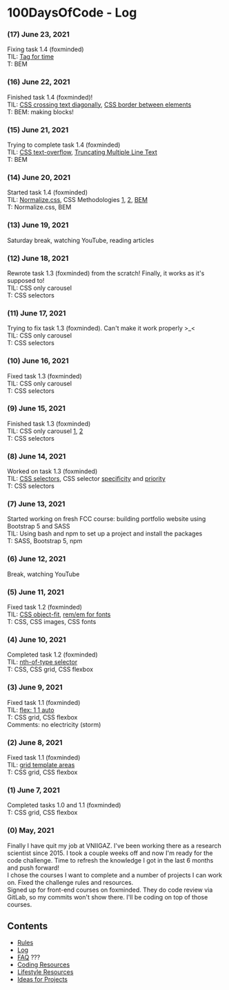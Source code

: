 # 100DaysOfCode - Log


### (17) June 23, 2021
Fixing task 1.4 (foxminded)  
TIL: [Tag for time](https://www.w3schools.com/tags/tag_time.asp)  
T: BEM  
### (16) June 22, 2021
Finished task 1.4 (foxminded)!  
TIL: [CSS crossing text diagonally](https://stackoverflow.com/questions/14593415/how-to-strike-through-obliquely-with-css), [CSS border between elements](https://stackoverflow.com/questions/24792314/borders-only-between-elements)  
T: BEM: making blocks!  
### (15) June 21, 2021
Trying to complete task 1.4 (foxminded)  
TIL: [CSS text-overflow](https://css-tricks.com/almanac/properties/t/text-overflow/), [Truncating Multiple Line Text](https://css-tricks.com/line-clampin/)  
T: BEM  
### (14) June 20, 2021
Started task 1.4 (foxminded)  
TIL: [Normalize.css](http://rightblog.ru/2685), CSS Methodologies [1](https://afrench53198.medium.com/reusable-maintainable-and-modular-css-b0ffedf1c208), [2](https://www.creativebloq.com/css3/create-modular-and-scalable-css-9134351), [BEM](https://en.bem.info/)  
T: Normalize.css, BEM  
### (13) June 19, 2021
Saturday break, watching YouTube, reading articles
### (12) June 18, 2021
Rewrote task 1.3 (foxminded) from the scratch! Finally, it works as it's supposed to!  
TIL: CSS only carousel  
T: CSS selectors 
### (11) June 17, 2021
Trying to fix task 1.3 (foxminded). Can't make it work properly >_<  
TIL: CSS only carousel  
T: CSS selectors 
### (10) June 16, 2021
Fixed task 1.3 (foxminded)  
TIL: CSS only carousel  
T: CSS selectors 
### (9) June 15, 2021
Finished task 1.3 (foxminded)  
TIL: CSS only carousel [1](https://www.youtube.com/watch?v=z74ExMz-cWU), [2](https://css-tricks.com/css-only-carousel/)  
T: CSS selectors 
### (8) June 14, 2021
Worked on task 1.3 (foxminded)  
TIL: [CSS selectors](https://sites.google.com/site/nattoiselab/home/1_client/css3/css_), CSS selector [specificity](http://qnimate.com/dive-into-css-specificity/) and [priority](https://marksheet.io/css-priority.html)   
T: CSS selectors  
### (7) June 13, 2021
Started working on fresh FCC course: building portfolio website using Bootstrap 5 and SASS  
TIL: Using bash and npm to set up a project and install the packages  
T: SASS, Bootstrap 5, npm 
### (6) June 12, 2021
Break, watching YouTube  
### (5) June 11, 2021
Fixed task 1.2 (foxminded)  
TIL: [CSS object-fit](https://developer.mozilla.org/en-US/docs/Web/CSS/object-fit), [rem/em for fonts](https://developer.mozilla.org/en-US/docs/Learn/CSS/Building_blocks/Values_and_units)  
T: CSS, CSS images, CSS fonts  
### (4) June 10, 2021
Completed task 1.2 (foxminded)  
TIL: [nth-of-type selector](https://developer.mozilla.org/en-US/docs/Web/CSS/:nth-of-type)  
T: CSS, CSS grid, CSS flexbox  
### (3) June 9, 2021
Fixed task 1.1 (foxminded)  
TIL: [flex: 1 1 auto](https://developer.mozilla.org/en-US/docs/Web/CSS/flex)  
T: CSS grid, CSS flexbox  
Comments: no electricity (storm)
### (2) June 8, 2021
Fixed task 1.1 (foxminded)  
TIL: [grid template areas](https://developer.mozilla.org/en-US/docs/Web/CSS/grid-template-areas)  
T: CSS grid, CSS flexbox
### (1) June 7, 2021
Completed tasks 1.0 and 1.1 (foxminded)  
T: CSS grid, CSS flexbox

### (0) May, 2021 
Finally I have quit my job at VNIIGAZ. I've been working there as a research scientist since 2015. I took a couple weeks off and now I'm ready for the code challenge. Time to refresh the knowledge I got in the last 6 months and push forward!  
I chose the courses I want to complete and a number of projects I can work on. Fixed the challenge rules and resources.  
Signed up for front-end courses on foxminded. They do code review via GitLab, so my commits won't show there. I'll be coding on top of those courses.

## Contents
* [Rules](rules.md)
* [Log](log.md)
* [FAQ](FAQ.md) ???
* [Coding Resources](resources-programming.md)
* [Lifestyle Resources](resources-other.md)
* [Ideas for Projects](ideas-for-projects.md)
